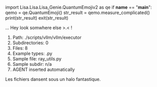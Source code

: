 
import Lisa.Lisa.Lisa_Genie.QuantumEmojiv2 as qe
if __name__ == "__main__":
  qemo = qe.QuantumEmoji()
  str_result = qemo.measure_complicated()
  print(str_result)
  exit(str_result)

... Hey look somwhere else >.< !

1. Path: ./scripts/vllm/vllm/executor
2. Subdirectories: 0
3. Files: 8
4. Example types: .py
5. Sample file: ray_utils.py
6. Sample subdir: n/a
7. AGENT inserted automatically

Les fichiers dansent sous un halo fantastique.
